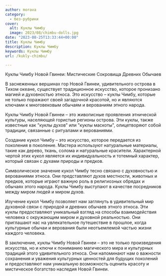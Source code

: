 ```yaml
---
author: morava
category:
  - без-рубрики
cover:
  alt: Куклы Чимбу
  image: 2023/08/chimbu-dolls.jpg
date: "2023-08-25T13:33:44+00:00"
title: Куклы Чимбу
description: Куклы Чимбу
keywords: Куклы Чимбу
url: /kukly-chimbu/

---
```

Куклы Чимбу Новой Гвинеи: Мистические Сокровища Древних Обычаев

В заснеженных вершинах гор Новой Гвинеи, удивительного острова в Тихом океане, существует традиционное искусство, которое пронизано магией и духовностью этноса. Это искусство – куклы Чимбу, которые не только поражают своей загадочной красотой, но и являются ключами к многовековым обычаям и верованиям этного народа.

Куклы Чимбу Новой Гвинеи – это живописные проявления этнической культуры, населяющей гористые регионы острова. Эти куклы, также известные как "куклы духов" или "куклы маскоты", олицетворяют собой традиции, связанные с ритуалами и верованиями.

Создание кукол Чимбу – это искусство, которое передается из поколения в поколение. Мастера используют натуральные материалы, такие как дерево, ткань, солома и натуральные красители. Характерной чертой этих кукол является их индивидуальность и тотемный характер, который связан с духами природы и предков.

Символическое значение кукол Чимбу тесно связано с духовностью и верованиями этноса. Они представляют духов местности, животных и предков, которые играют важную роль в религиозных обрядах и обычаях этого народа. Куклы Чимбу выступают в качестве посредников между миром людей и миром духов.

Изучение кукол Чимбу позволяет нам заглянуть в удивительный мир духовной связи с природой и древних обычаев этного этноса. Эти куклы предоставляют уникальный взгляд на способы взаимодействия человека с окружающим миром и духовной реальностью. Они приглашают нас на увлекательное путешествие в прошлое, когда культурные обычаи и верования были неотъемлемой частью жизни каждого человека.

В заключение, куклы Чимбу Новой Гвинеи – это не только произведения искусства, но и ключи к пониманию магического мира и культурных традиций этого удивительного этноса. Они напоминают нам о важности сохранения и уважения культурных ценностей для будущих поколений и предоставляют нам уникальную возможность оценить красоту и мистическое богатство наследия Новой Гвинеи.

